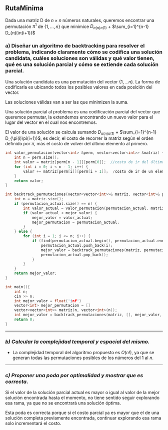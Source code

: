 RutaMinima
---

Dada una matriz D de $n × n$ números naturales, queremos encontrar una permutación $π^1$ de $\{1,...,n\}$ que minimice $D_{π(n)π(1)}$ + $\sum_{i=1}^{n-1} D_{π(i)π(i+1)}$

### **a)** Diseñar un algoritmo de backtracking para resolver el problema, indicando claramente cómo se codifica una solución candidata, cuáles soluciones son válidas y qué valor tienen, qué es una solución parcial y cómo se extiende cada solución parcial.

Una solución candidata es una permutación del vector $\{1,...n\}$. La forma de codificarla es ubicando todos los posibles valores en cada posición del vector.

Las soluciones válidas van a ser las que minimizen la suma.

Una solución parcial al problema es una codificación parcial del vector que queremos permutar, la extendemos encontrando un nuevo valor para el lugar del vector en el cual nos encontremos.

El valor de una solución se calcula sumando $D_{\pi(n)\pi(1)}$ + $\sum_{i=1}^{n-1} D_{\pi(i)\pi(i+1)}$, es decir, el costo de recorrer la matriz según el orden definido por $\pi$, más el costo de volver del último elemento al primero.

```C++
int valor_permutacion(vector<int> &perm, vector<vector<int>> &matriz) {
    int n = perm.size();
    int valor = matriz[perm[n - 1]][perm[0]];  //costo de ir del último al primer elemento
    for (int i = 0; i < n - 1; i++) {
        valor += matriz[perm[i]][perm[i + 1]];  /costo de ir de un elemento al siguiente
    }
    return valor;
}

int backtrack_permutaciones(vector<vector<int>>& matriz, vector<int>& permutacion_actual, int mejor_valor, vector<int>& mejor_permutacion) {
    int n = matriz.size();
    if (permutacion_actual.size() == n) {
        int valor_actual = valor_permutacion(permutacion_actual, matriz);
        if (valor_actual < mejor_valor) {
            mejor_valor = valor_actual;
            mejor_permutacion = permutacion_actual;
        }
    } else {
        for (int i = 1; i <= n; i++) {
            if (find(permutacion_actual.begin(), permutacion_actual.end(), i) == permutacion_actual.end()) {
                permutacion_actual.push_back(i);
                mejor_valor = backtrack_permutaciones(matriz, permutacion_actual, mejor_valor, mejor_permutacion);
                permutacion_actual.pop_back();
            }
        }
    }
    return mejor_valor;
}

int main(){
    int n;
    cin >> n;
    int mejor_valor = float('inf')
    vector<int> mejor_permutacion = []
    vector<vector<int>> matriz(n, vector<int>(n));
    int mejor_valor = backtrack_permutaciones(matriz, [], mejor_valor, mejor_permutacion)
    return 0;
}
```


---

### *b) Calcular la complejidad temporal y espacial del mismo.*

- La complejidad temporal del algoritmo propuesto es $O(n!)$, ya que se generan todas las permutaciones posibles de los números del $1$ al $n$.

---

### *c) Proponer una poda por optimalidad y mostrar que es correcta.*

Si el valor de la solución parcial actual es mayor o igual al valor de la mejor solución encontrada hasta el momento, no tiene sentido seguir explorando esa rama, ya que no se encontrará una solución óptima.

Esta poda es correcta porque si el costo parcial ya es mayor que el de una solución completa previamente encontrada, continuar explorando esa rama solo incrementará el costo.